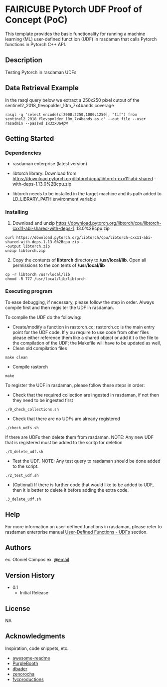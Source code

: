 # FAIRICUBE Pytorch UDF Proof of Concept (PoC)

This template provides the basic functionality for running a machine learning (ML) user-defined funct
ion (UDF) in rasdaman that calls Pytorch functions in Pytorch C++ API.

## Description

Testing Pytorch in rasdaman UDFs

## Data Retrieval Example
In the rasql query below we extract a 250x250 pixel cutout of the sentinel2_2018_flevopolder_10m_7x4bands coverage

```
rasql -q 'select encode(c[2000:2250,1000:1250], "tif") from sentinel2_2018_flevopolder_10m_7x4bands as c' --out file --user rasadmin --passwd 1R3zxUa4pW
```

## Getting Started

### Dependencies

* rasdaman enterprise (latest version)
* libtorch library: Download from https://download.pytorch.org/libtorch/cpu/libtorch-cxx11-abi-shared
-with-deps-1.13.0%2Bcpu.zip

* libtorch needs to be installed in the target machine and its path added to LD_LIBRARY_PATH environment variable

### Installing

1. Download and unzip https://download.pytorch.org/libtorch/cpu/libtorch-cxx11-abi-shared-with-deps-1
.13.0%2Bcpu.zip

```
curl https://download.pytorch.org/libtorch/cpu/libtorch-cxx11-abi-shared-with-deps-1.13.0%2Bcpu.zip -
-output libtorch.zip
unzip libtorch.zip
```
2. Copy the contents of **libtorch** directory to **/usr/local/lib**. Open all permissions to the con
tents of **/usr/local/lib**

```
cp -r libtorch /usr/local/lib
chmod -R 777 /usr/local/lib/libtorch
```

### Executing program

To ease debugging, if necessary, please follow the step in order. Always compile first and then regis
ter the UDF in rasdaman.

To compile the UDF do the following:

- Create/modify a function in rastorch.cc; rastorch.cc is the main entry point for the UDF code. If y
ou require to use code from other files please either reference them like a shared object or add it t
o the file to the compilation of the UDF; the Makefile will have to be updated as well, 
- Clean old compilation files

```
make clean
```

- Compile rastorch


```
make
```

To register the UDF in rasdaman, please follow these steps in order:

- Check that the required collection are ingested in rasdaman, if not then they need to be ingested first

```
./0_check_collections.sh
```

- Check that there are no UDFs are already registered

```
./check_udfs.sh
```

If there are UDFs then delete them from rasdaman. NOTE: Any new UDF that is registered must be added to the scritp for deletion

```
./3_delete_udf.sh
```

- Test the UDF. NOTE: Any test query to rasdaman should be done added to the script.

```
./2_test_udf.sh
```

- (Optional) If there is further code that would like to be added to UDF, then it is better to delete it before adding the extra code.

```
.3_delete_udf.sh
```

## Help

For more information on user-defined functions in rasdaman, please refer to rasdaman enterprise manual [User-Defined Functions - UDFs](https://doc.rasdaman.com/testing/04_ql-guide.html#user-defined-functions-udfs-re) section.

## Authors

ex. Otoniel Campos
ex. [@email](ocamposescobar@constructor.university)

## Version History

* 0.1
    * Initial Release

## License

NA

## Acknowledgments

Inspiration, code snippets, etc.
* [awesome-readme](https://github.com/matiassingers/awesome-readme)
* [PurpleBooth](https://gist.github.com/PurpleBooth/109311bb0361f32d87a2)
* [dbader](https://github.com/dbader/readme-template)
* [zenorocha](https://gist.github.com/zenorocha/4526327)
* [fvcproductions](https://gist.github.com/fvcproductions/1bfc2d4aecb01a834b46)

